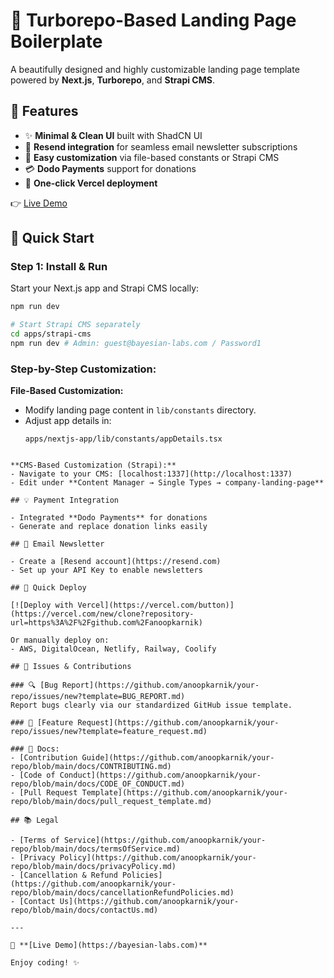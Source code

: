# 🚀 Turborepo-Based Landing Page Boilerplate

A beautifully designed and highly customizable landing page template powered by **Next.js**, **Turborepo**, and **Strapi CMS**.

## 🌟 Features

- ✨ **Minimal & Clean UI** built with ShadCN UI
- 📩 **Resend integration** for seamless email newsletter subscriptions
- 🔄 **Easy customization** via file-based constants or Strapi CMS
- 💳 **Dodo Payments** support for donations
- 🚀 **One-click Vercel deployment**

👉 [Live Demo](https://bayesian-labs.com)

## 🚀 Quick Start

### Step 1: Install & Run

Start your Next.js app and Strapi CMS locally:

```sh
npm run dev

# Start Strapi CMS separately
cd apps/strapi-cms
npm run dev # Admin: guest@bayesian-labs.com / Password1
```

### Step-by-Step Customization:

**File-Based Customization:**
- Modify landing page content in `lib/constants` directory.
- Adjust app details in:
  ```tsx
  apps/nextjs-app/lib/constants/appDetails.tsx
```

**CMS-Based Customization (Strapi):**
- Navigate to your CMS: [localhost:1337](http://localhost:1337)
- Edit under **Content Manager → Single Types → company-landing-page**

## 💡 Payment Integration

- Integrated **Dodo Payments** for donations
- Generate and replace donation links easily

## 📧 Email Newsletter

- Create a [Resend account](https://resend.com)
- Set up your API Key to enable newsletters

## 🚀 Quick Deploy

[![Deploy with Vercel](https://vercel.com/button)](https://vercel.com/new/clone?repository-url=https%3A%2F%2Fgithub.com%2Fanoopkarnik)

Or manually deploy on:
- AWS, DigitalOcean, Netlify, Railway, Coolify

## 🐞 Issues & Contributions

### 🔍 [Bug Report](https://github.com/anoopkarnik/your-repo/issues/new?template=BUG_REPORT.md)
Report bugs clearly via our standardized GitHub issue template.

### 🚀 [Feature Request](https://github.com/anoopkarnik/your-repo/issues/new?template=feature_request.md)

### 📖 Docs:
- [Contribution Guide](https://github.com/anoopkarnik/your-repo/blob/main/docs/CONTRIBUTING.md)
- [Code of Conduct](https://github.com/anoopkarnik/your-repo/blob/main/docs/CODE_OF_CONDUCT.md)
- [Pull Request Template](https://github.com/anoopkarnik/your-repo/blob/main/docs/pull_request_template.md)

## 📚 Legal

- [Terms of Service](https://github.com/anoopkarnik/your-repo/blob/main/docs/termsOfService.md)
- [Privacy Policy](https://github.com/anoopkarnik/your-repo/blob/main/docs/privacyPolicy.md)
- [Cancellation & Refund Policies](https://github.com/anoopkarnik/your-repo/blob/main/docs/cancellationRefundPolicies.md)
- [Contact Us](https://github.com/anoopkarnik/your-repo/blob/main/docs/contactUs.md)

---

🚀 **[Live Demo](https://bayesian-labs.com)**

Enjoy coding! ✨
